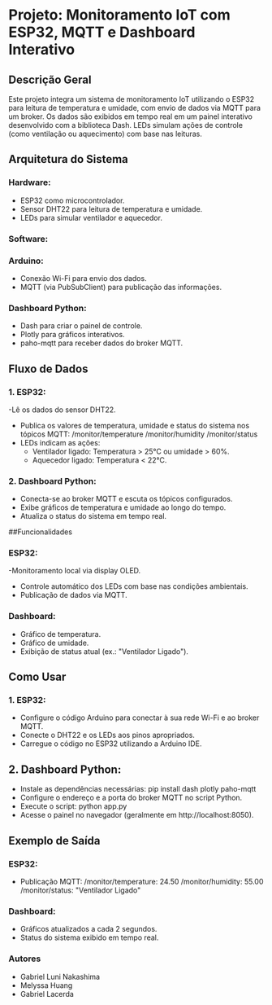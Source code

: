 # Projeto: Monitoramento IoT com ESP32, MQTT e Dashboard Interativo
## Descrição Geral
Este projeto integra um sistema de monitoramento IoT utilizando o ESP32 para leitura de temperatura e umidade, com envio de dados via MQTT para um broker. Os dados são exibidos em tempo real em um painel interativo desenvolvido com a biblioteca Dash. LEDs simulam ações de controle (como ventilação ou aquecimento) com base nas leituras.

## Arquitetura do Sistema
### Hardware:

- ESP32 como microcontrolador.
- Sensor DHT22 para leitura de temperatura e umidade.
- LEDs para simular ventilador e aquecedor.
### Software:
###   Arduino:
  -  Conexão Wi-Fi para envio dos dados.
  - MQTT (via PubSubClient) para publicação das informações.
### Dashboard Python:
  - Dash para criar o painel de controle. 
  - Plotly para gráficos interativos.
  - paho-mqtt para receber dados do broker MQTT.
## Fluxo de Dados
### 1. ESP32:
  -Lê os dados do sensor DHT22.
  - Publica os valores de temperatura, umidade e status do sistema nos tópicos MQTT:
        /monitor/temperature
        /monitor/humidity
        /monitor/status
  - LEDs indicam as ações:
      -  Ventilador ligado: Temperatura > 25°C ou umidade > 60%.
      - Aquecedor ligado: Temperatura < 22°C.
### 2. Dashboard Python:
  - Conecta-se ao broker MQTT e escuta os tópicos configurados.
  - Exibe gráficos de temperatura e umidade ao longo do tempo.
  - Atualiza o status do sistema em tempo real.

##Funcionalidades
###  ESP32:
  -Monitoramento local via display OLED.
  - Controle automático dos LEDs com base nas condições ambientais.
  - Publicação de dados via MQTT.
### Dashboard:
  - Gráfico de temperatura.
  - Gráfico de umidade.
  - Exibição de status atual (ex.: "Ventilador Ligado").
## Como Usar
### 1. ESP32:

  - Configure o código Arduino para conectar à sua rede Wi-Fi e ao broker MQTT.
  - Conecte o DHT22 e os LEDs aos pinos apropriados.
  - Carregue o código no ESP32 utilizando a Arduino IDE.

## 2. Dashboard Python:

  - Instale as dependências necessárias:
      pip install dash plotly paho-mqtt
  - Configure o endereço e a porta do broker MQTT no script Python.
  - Execute o script:
      python app.py
  - Acesse o painel no navegador (geralmente em http://localhost:8050).

## Exemplo de Saída
### ESP32:
  - Publicação MQTT:
      /monitor/temperature: 24.50
      /monitor/humidity: 55.00
      /monitor/status: "Ventilador Ligado"
### Dashboard:
  - Gráficos atualizados a cada 2 segundos.
  - Status do sistema exibido em tempo real.

### Autores

- Gabriel Luni Nakashima
- Melyssa Huang
- Gabriel Lacerda
